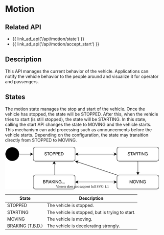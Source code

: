 # Motion

## Related API

- {{ link_ad_api('/api/motion/state') }}
- {{ link_ad_api('/api/motion/accept_start') }}

## Description

This API manages the current behavior of the vehicle.
Applications can notify the vehicle behavior to the people around and visualize it for operator and passengers.

## States

The motion state manages the stop and start of the vehicle.
Once the vehicle has stopped, the state will be STOPPED.
After this, when the vehicle tries to start (is still stopped), the state will be STARTING.
In this state, calling the start API changes the state to MOVING and the vehicle starts.
This mechanism can add processing such as announcements before the vehicle starts.
Depending on the configuration, the state may transition directly from STOPPED to MOVING.

![motion-state](./motion/state.drawio.svg)

| State            | Description                                     |
| ---------------- | ----------------------------------------------- |
| STOPPED          | The vehicle is stopped.                         |
| STARTING         | The vehicle is stopped, but is trying to start. |
| MOVING           | The vehicle is moving.                          |
| BRAKING (T.B.D.) | The vehicle is decelerating strongly.           |
